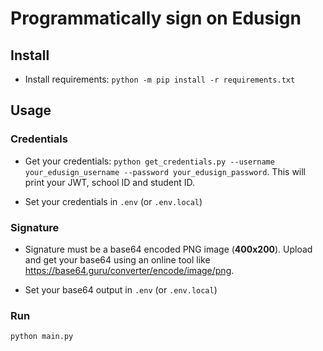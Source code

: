 # Programmatically sign on Edusign

## Install
- Install requirements:
`python -m pip install -r requirements.txt`

## Usage
### Credentials
- Get your credentials: 
`python get_credentials.py --username your_edusign_username --password your_edusign_password`. This will print your JWT, school ID and student ID.

- Set your credentials in `.env` (or `.env.local`)

### Signature
- Signature must be a base64 encoded PNG image (**400x200**).
Upload and get your base64 using an online tool like https://base64.guru/converter/encode/image/png.

- Set your base64 output in `.env` (or `.env.local`)

### Run
`python main.py`
